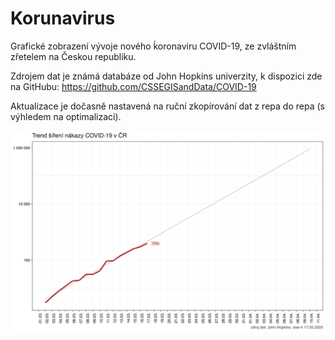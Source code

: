 # Korunavirus

Grafické zobrazení vývoje nového ḱoronaviru COVID-19, ze zvláštním zřetelem na Českou republiku.

Zdrojem dat je známá databáze od John Hopkins univerzity, k dispozici zde na GitHubu:  https://github.com/CSSEGISandData/COVID-19

Aktualizace je dočasně nastavená na ruční zkopírování dat z repa do repa (s výhledem na optimalizaci).

<p align="center">
  <img src="obrazek.png" alt="trendline"/>
</p>